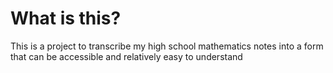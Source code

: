 # What is this?

This is a project to transcribe my high school mathematics notes into a form that can be accessible and relatively easy to understand